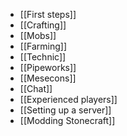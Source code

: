 - [[First steps]]
- [[Crafting]]
- [[Mobs]]
- [[Farming]]
- [[Technic]]
- [[Pipeworks]]
- [[Mesecons]]
- [[Chat]]
- [[Experienced players]]
- [[Setting up a server]]
- [[Modding Stonecraft]]